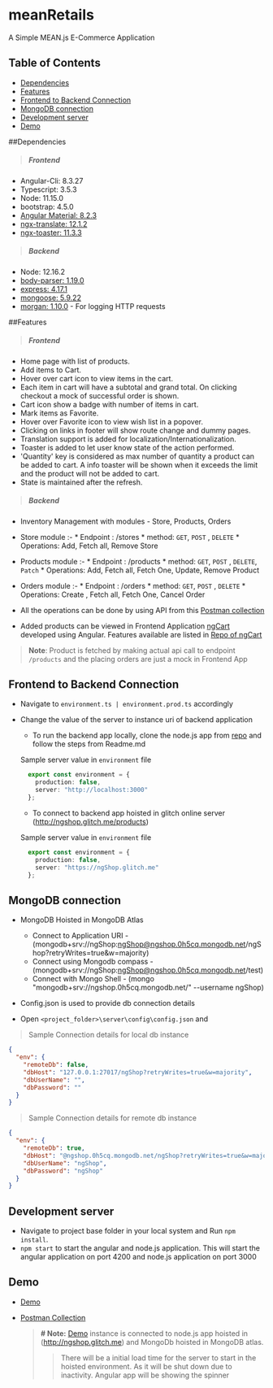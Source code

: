 # meanRetails

A Simple MEAN.js E-Commerce Application 

## Table of Contents
- [Dependencies](README.md#dependencies)
- [Features](README.md#features)
- [Frontend to Backend Connection](README.md#frontend-to-backend-connection)
- [MongoDB connection](README.md#mongodb-connection)
- [Development server](README.md#development-server)
- [Demo](README.md#demo)

##Dependencies
 > ##### Frontend
 * Angular-Cli: 8.3.27
 * Typescript: 3.5.3
 * Node: 11.15.0
 * bootstrap: 4.5.0
 * [Angular Material: 8.2.3](https://www.npmjs.com/package/@angular/material)
 * [ngx-translate: 12.1.2](https://www.npmjs.com/package/@ngx-translate/core)
 * [ngx-toaster: 11.3.3](https://www.npmjs.com/package/ngx-toastr)
 
 > ##### Backend
  * Node: 12.16.2
  * [body-parser: 1.19.0](https://www.npmjs.com/package/body-parser)
  * [express: 4.17.1](https://www.npmjs.com/package/express)
  * [mongoose: 5.9.22](https://www.npmjs.com/package/mongoose)
  * [morgan: 1.10.0](https://www.npmjs.com/package/morgan) - For logging HTTP requests

##Features

> ##### Frontend
  * Home page with list of products.
  * Add items to Cart.
  * Hover over cart icon to view items in the cart.
  * Each item in cart will have a subtotal and grand total. On clicking checkout a mock of successful order is shown.
  * Cart icon show a badge with number of items in cart.
  * Mark items as Favorite.
  * Hover over Favorite icon to view wish list in a popover.
  * Clicking on links in footer will show route change and dummy pages.
  * Translation support is added for localization/Internationalization.
  * Toaster is added to let user know state of the action performed.
  * 'Quantity' key is considered as max number of quantity a product can be added to cart. A info toaster will be shown when it exceeds the limit and the product will not be added to cart.
  * State is maintained after the refresh.
  
> ##### Backend
  * Inventory Management with modules - Store, Products, Orders
  * Store module :-
        * Endpoint : /stores 
        * method: `GET`, `POST` , `DELETE`
        * Operations: Add, Fetch all, Remove Store
  * Products module :-
        * Endpoint : /products 
        * method: `GET`, `POST` , `DELETE`, `Patch`
        * Operations: Add, Fetch all, Fetch One, Update, Remove Product
  * Orders module :-
        * Endpoint : /orders 
        * method: `GET`, `POST` , `DELETE`
        * Operations: Create , Fetch all, Fetch One, Cancel Order
  
  * All the operations can be done by using API from this [Postman collection](https://documenter.getpostman.com/view/11998783/T1DiGg6m) 

  * Added products can be viewed in Frontend Application [ngCart](https://samyajithm.github.io/ngCart/shop) developed using Angular. Features available are listed in [Repo of ngCart](https://github.com/samyajithm/ngCart.git)
   
  > **Note**: Product is fetched by making actual api call to endpoint `/products` and the placing orders are just a mock in Frontend App


## Frontend to Backend Connection
  * Navigate to `environment.ts | environment.prod.ts` accordingly
  * Change the value of the server to instance uri of backend application
      * To run the backend app locally, clone the node.js app from [repo](https://github.com/samyajithm/ngShop.git) and follow the steps from Readme.md
      
      Sample server value in `environment` file
      ```typescript
        export const environment = {
          production: false,
          server: "http://localhost:3000"
        };         
      ```  
      * To connect to backend app hoisted in glitch online server (http://ngshop.glitch.me/products)
      
      Sample server value in `environment` file
      ```typescript
        export const environment = {
          production: false,
          server: "https://ngShop.glitch.me"
        };         
      ```  
      
## MongoDB connection 
* MongoDB Hoisted in MongoDB Atlas 
    * Connect to Application URI -(mongodb+srv://ngShop:ngShop@ngshop.0h5cq.mongodb.net/ngShop?retryWrites=true&w=majority)
    * Connect using Mongodb compass - (mongodb+srv://ngShop:ngShop@ngshop.0h5cq.mongodb.net/test) 
    * Connect with Mongo Shell - (mongo "mongodb+srv://ngshop.0h5cq.mongodb.net/<dbname>" --username ngShop)

* Config.json is used to provide db connection details
* Open `<project_folder>\server\config\config.json` and

> Sample Connection details for local db instance
```json
{
  "env": {
    "remoteDb": false,
    "dbHost": "127.0.0.1:27017/ngShop?retryWrites=true&w=majority",
    "dbUserName": "",
    "dbPassword": ""
  }
}
```
> Sample Connection details for remote db instance
```json
{
  "env": {
    "remoteDb": true,
    "dbHost": "@ngshop.0h5cq.mongodb.net/ngShop?retryWrites=true&w=majority",
    "dbUserName": "ngShop",
    "dbPassword": "ngShop"
  }
}
```  
## Development server

* Navigate to project base folder in your local system and Run `npm install`.
* `npm start` to start the angular and node.js application. This will start the angular application on port 4200 and node.js application on port 3000


## Demo 

* [Demo](https://samyajithm.github.io/ngCart/shop)
* [Postman Collection](https://documenter.getpostman.com/view/11998783/T1DiGg6m)

  > **# Note:** [Demo](https://samyajithm.github.io/ngCart/shop) instance is connected to node.js app hoisted in (http://ngshop.glitch.me) and MongoDb hoisted in MongoDB atlas.
  >> There will be a initial load time for the server to start in the hoisted environment. As it will be shut down due to inactivity.    Angular app will be showing the spinner
